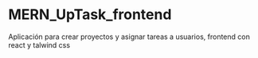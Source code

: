 # MERN_UpTask_frontend
Aplicación para crear proyectos y asignar tareas a usuarios, frontend con react y talwind css
